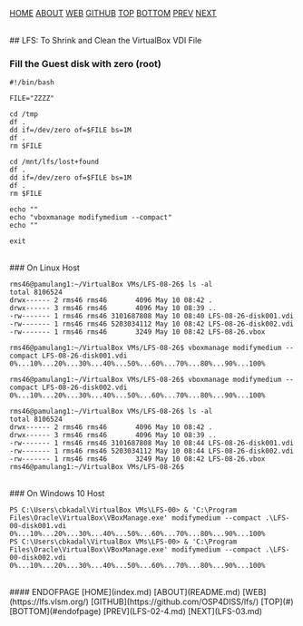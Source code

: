 ---
---

[HOME](index.md)
[ABOUT](README.md)
[WEB](https://lfs.vlsm.org/)
[GITHUB](https://github.com/OSP4DISS/lfs/)
[TOP](#)
[BOTTOM](#endofpage)
[PREV](LFS-02-4.md)
[NEXT](LFS-03.md)

<br>
## LFS: To Shrink and Clean the VirtualBox VDI File

### Fill the Guest disk with zero (root)

```
#!/bin/bash

FILE="ZZZZ"

cd /tmp
df .
dd if=/dev/zero of=$FILE bs=1M
df .
rm $FILE

cd /mnt/lfs/lost+found
df .
dd if=/dev/zero of=$FILE bs=1M
df .
rm $FILE

echo ""
echo "vboxmanage modifymedium --compact"
echo ""

exit
```

<br>
### On Linux Host

```
rms46@pamulang1:~/VirtualBox VMs/LFS-08-26$ ls -al
total 8106524
drwx------ 2 rms46 rms46       4096 May 10 08:42 .
drwx------ 3 rms46 rms46       4096 May 10 08:39 ..
-rw------- 1 rms46 rms46 3101687808 May 10 08:40 LFS-08-26-disk001.vdi
-rw------- 1 rms46 rms46 5203034112 May 10 08:42 LFS-08-26-disk002.vdi
-rw------- 1 rms46 rms46       3249 May 10 08:42 LFS-08-26.vbox

rms46@pamulang1:~/VirtualBox VMs/LFS-08-26$ vboxmanage modifymedium --compact LFS-08-26-disk001.vdi 
0%...10%...20%...30%...40%...50%...60%...70%...80%...90%...100%

rms46@pamulang1:~/VirtualBox VMs/LFS-08-26$ vboxmanage modifymedium --compact LFS-08-26-disk002.vdi 
0%...10%...20%...30%...40%...50%...60%...70%...80%...90%...100%

rms46@pamulang1:~/VirtualBox VMs/LFS-08-26$ ls -al
total 8106524
drwx------ 2 rms46 rms46       4096 May 10 08:42 .
drwx------ 3 rms46 rms46       4096 May 10 08:39 ..
-rw------- 1 rms46 rms46 3101687808 May 10 08:44 LFS-08-26-disk001.vdi
-rw------- 1 rms46 rms46 5203034112 May 10 08:44 LFS-08-26-disk002.vdi
-rw------- 1 rms46 rms46       3249 May 10 08:42 LFS-08-26.vbox
rms46@pamulang1:~/VirtualBox VMs/LFS-08-26$

```

<br>
### On Windows 10 Host

```
PS C:\Users\cbkadal\VirtualBox VMs\LFS-00> & 'C:\Program Files\Oracle\VirtualBox\VBoxManage.exe' modifymedium --compact .\LFS-00-disk001.vdi
0%...10%...20%...30%...40%...50%...60%...70%...80%...90%...100%
PS C:\Users\cbkadal\VirtualBox VMs\LFS-00> & 'C:\Program Files\Oracle\VirtualBox\VBoxManage.exe' modifymedium --compact .\LFS-00-disk002.vdi
0%...10%...20%...30%...40%...50%...60%...70%...80%...90%...100%

```

<br>
#### ENDOFPAGE
[HOME](index.md)
[ABOUT](README.md)
[WEB](https://lfs.vlsm.org/)
[GITHUB](https://github.com/OSP4DISS/lfs/)
[TOP](#)
[BOTTOM](#endofpage)
[PREV](LFS-02-4.md)
[NEXT](LFS-03.md)

<br>

